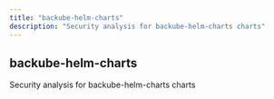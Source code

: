 ```yaml
---
title: "backube-helm-charts"
description: "Security analysis for backube-helm-charts charts"
---
```


## backube-helm-charts

Security analysis for backube-helm-charts charts
